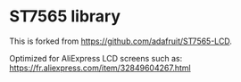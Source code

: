 # ST7565 library

This is forked from https://github.com/adafruit/ST7565-LCD.

Optimized for AliExpress LCD screens such as: https://fr.aliexpress.com/item/32849604267.html

